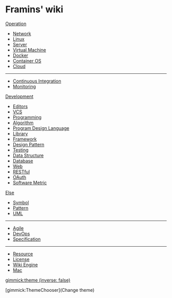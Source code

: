 Framins' wiki
=============

[Operation]()

* [Network](network/README.md)
* [Linux](linux/README.md)
* [Server](server/README.md)
* [Virtual Machine](vm/README.md)
* [Docker](docker/README.md)
* [Container OS](containeros/README.md)
* [Cloud](cloud/README.md)

---

* [Continuous Integration](ci/README.md)
* [Monitoring](monitoring/README.md)

[Development]()

* [Editors](editors/README.md)
* [VCS](vcs/README.md)
* [Programming](programming/README.md)
* [Algorithm](algorithm.md)
* [Program Design Language](pdl/README.md)
* [Library](library/README.md)
* [Framework](framework/README.md)
* [Design Pattern](design-pattern/README.md)
* [Testing](testing/README.md)
* [Data Structure](data-structure/README.md)
* [Database](database/README.md)
* [Web](web/README.md)
* [RESTful](restful/README.md)
* [OAuth](oauth/README.md)
* [Software Metric](software-metric.md)

[Else]()

* [Symbol](symbol.md)
* [Pattern](pattern.md)
* [UML](uml/README.md)

---

* [Agile](agile/README.md)
* [DevOps](devops.md)
* [Specification](specification/README.md)

---

* [Resource](resource.md)
* [License](license.md)
* [Wiki Engine](wiki-engine.md)
* [Mac](mac.md)

[gimmick:theme (inverse: false)](journal)

[gimmick:ThemeChooser](Change theme)
